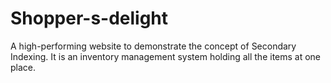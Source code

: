 # Shopper-s-delight
A high-performing website to demonstrate the concept of Secondary Indexing. It is an inventory management system holding all the items at one place.
